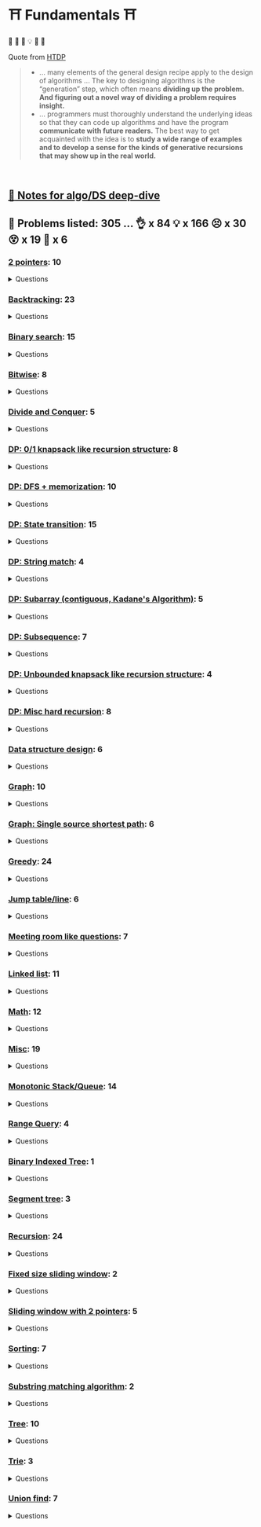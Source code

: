 # :shinto_shrine: Fundamentals :shinto_shrine:

:frog: :thinking: :exploding_head: :bulb: :star_struck: :sunrise:

Quote from [HTDP](https://htdp.org/)
> * ... many elements of the general design recipe apply to the design of algorithms ... The key to designing algorithms is the “generation” step, which often means **dividing up the problem. And figuring out a novel way of dividing a problem requires insight.**
> * ... programmers must thoroughly understand the underlying ideas so that they can code up algorithms and have the program **communicate with future readers.** The best way to get acquainted with the idea is to **study a wide range of examples and to develop a sense for the kinds of generative recursions that may show up in the real world.**

<br/>

## [:book: Notes for algo/DS deep-dive](_notes/README.md)

## :thinking: Problems listed: 305 ... :ok_hand: x 84 :bulb: x 166 :persevere: x 30 :dizzy_face: x 19 :exploding_head: x 6



### [2 pointers](problem_sets/2_ptrs/README.md): 10

<details><summary>Questions</summary>


  
  - :ok_hand: 946. Validate Stack Sequences
  

  
  - :ok_hand: 2390. Removing Stars From a String
  

  
  - :ok_hand: 1047. Remove All Adjacent Duplicates In String
  

  
  - :ok_hand: 151. Reverse Words in a String
  

  
  - :bulb: 16. 3Sum Closest
  

  
  - :bulb: 1498. Number of Subsequences That Satisfy the Given Sum Condition
  

  
  - :bulb: 11. Container With Most Water
  

  
  - :bulb: 1295. Find Median from Data Stream
  

  
  - :persevere: 777. Swap Adjacent in LR String
  

  
  - :persevere: 838. Push Dominoes
  

  
  ## Subarray sliding window algorithm
  

  
  ## Circular sort
  

  
  ## Quick select
  


</details>



### [Backtracking](problem_sets/backtracking/README.md): 23

<details><summary>Questions</summary>


  
  ## State walking
  

  
  - :ok_hand: 39. Combination Sum
  

  
  - :ok_hand: 131. Palindrome Partitioning
  

  
  - :bulb: 93. Restore IP Addresses
  

  
  - :bulb: 31. Next Permutation
  

  
  - :bulb: 491. Non-decreasing Subsequences
  

  
  - :bulb: 473. Matchsticks to Square
  

  
  - :bulb: 410. Split Array Largest Sum
  

  
  - :bulb: 465. Optimal Account Balancing
  

  
  - :bulb: 2477. Minimum Fuel Cost to Report to the Capital
  

  
  - :bulb: 1088. Confusing Number II
  

  
  ## Grid walking
  

  
  - :ok_hand: 490. The Maze
  

  
  - :bulb: 1254. Number of Closed Islands
  

  
  - :bulb: 489. Robot Room Cleaner
  

  
  - :bulb: 417. Pacific Atlantic Water Flow
  

  
  - :persevere: 1293. Shortest Path in a Grid with Obstacles Elimination
  

  
  ## BFS
  

  
  - :ok_hand: 841. Keys and Rooms
  

  
  - :ok_hand: 1345. Jump Game IV
  

  
  - :bulb: 662. Maximum Width of Binary Tree
  

  
  - :bulb: 1926. Nearest Exit from Entrance in Maze
  

  
  - :bulb: 1129. Shortest Path with Alternating Colors
  

  
  - :bulb: 934. Shortest Bridge
  

  
  ## BFS from multiple points
  

  
  - :bulb: 1162. As Far from Land as Possible
  

  
  ## Backtracking the BFS path
  

  
  - :persevere: 126. Word Ladder II
  

  
  ## [Backtracking with binary search](../binary_search/README.md#backtracking-x-binary-search)
  


</details>



### [Binary search](problem_sets/binary_search/README.md): 15

<details><summary>Questions</summary>


  
  - :ok_hand: 1011. Capacity To Ship Packages Within D Days
  

  
  - :ok_hand: 2389. Longest Subsequence With Limited Sum
  

  
  - :ok_hand: 74. Search a 2D Matrix
  

  
  - :ok_hand: 2187. Minimum Time to Complete Trips
  

  
  - :bulb: 34. Find First and Last Position of Element in Sorted Array
  

  
  - :bulb: 33. Search in Rotated Sorted Array
  

  
  - :bulb: 81. Search in Rotated Sorted Array II
  

  
  - :bulb: 2439. Minimize Maximum of Array
  

  
  - :persevere: 658. Find K Closest Elements
  

  
  - :persevere: 378. Kth Smallest Element in a Sorted Matrix
  

  
  - :dizzy_face: 4. Median of Two Sorted Arrays
  

  
  ## Backtracking x Binary search
  

  
  - :persevere: 1102. Path With Maximum Minimum Value
  

  
  - :dizzy_face: 410. Split Array Largest Sum
  

  
  ## Interval related questions
  

  
  - :ok_hand: 729. My Calendar I
  

  
  - :bulb: 715. Range Module
  


</details>



### [Bitwise](problem_sets/bitwise/README.md): 8

<details><summary>Questions</summary>


  
  ## [Two's complement](../../_notes/bitwise.md#twos-complement)
  

  
  - :bulb: 371. Sum of Two Integers
  

  
  ## basic operations
  

  
  - :ok_hand: 190. Reverse Bits
  

  
  - :ok_hand: 338. Counting Bits
  

  
  ## xor: `a^a = 0; b^0 = b; b^a^a = b`
  

  
  - :ok_hand: 268. Missing Number
  

  
  - :ok_hand: 645. Set Mismatch
  

  
  ## `odd ^ 1 == odd - 1`, `even ^ 1 == even + 1`
  

  
  - :persevere: 540. Single Element in a Sorted Array
  

  
  ## Reset the last set bit: `x & (x - 1)`
  

  
  - :ok_hand: 268. Missing Number
  

  
  ## Detect power of 2: `(x & (x - 1) == 0)`
  

  
  - :ok_hand: 1680. Concatenation of Consecutive Binary Numbers
  


</details>



### [Divide and Conquer](problem_sets/divide_and_conquer/README.md): 5

<details><summary>Questions</summary>


  
  - :ok_hand: 823. Binary Trees With Factors
  

  
  - :bulb: 109. Convert Sorted List to Binary Search Tree
  

  
  - :bulb: 23. Merge k Sorted Lists
  

  
  - :bulb: 889. Construct Binary Tree from Preorder and Postorder Traversal
  

  
  - :persevere: 894. All Possible Full Binary Trees
  


</details>



### [DP: 0/1 knapsack like recursion structure](problem_sets/dp/dp_01_knapsack/README.md): 8

<details><summary>Questions</summary>


  
  - :bulb: 474. Ones and Zeroes
  

  
  - :bulb: 416. Partition Equal Subset Sum
  

  
  - :bulb: 115. Distinct Subsequences
  

  
  - :bulb: 1235. Maximum Profit in Job Scheduling
  

  
  - :bulb: 2218. Maximum Value of K Coins From Piles
  

  
  - :bulb: 1639. Number of Ways to Form a Target String Given a Dictionary
  

  
  - :persevere: 879. Profitable Schemes
  

  
  - :persevere: 494. Target Sum
  


</details>



### [DP: DFS + memorization](problem_sets/dp/dp_dfs_memorization/README.md): 10

<details><summary>Questions</summary>


  
  - :ok_hand: 931. Minimum Falling Path Sum
  

  
  - :ok_hand: 576. Out of Boundary Paths
  

  
  - :bulb: 1770. Maximum Score from Performing Multiplication Operations
  

  
  - :bulb: 494. Target Sum
  

  
  - :bulb: 871. Minimum Number of Refueling Stops
  

  
  - :bulb: 1473. Paint House III
  

  
  ## [:persevere: 1547. Minimum Cost to Cut a Stick
  

  
  - :persevere: 1140. Stone Game II
  

  
  - :persevere: 1406. Stone Game III
  

  
  - :persevere: 1444. Number of Ways of Cutting a Pizza
  

  
  - :exploding_head: 1531. String Compression II
  


</details>



### [DP: State transition](problem_sets/dp/dp_state_transition/README.md): 15

<details><summary>Questions</summary>


  
  - :ok_hand: 198. House Robber
  

  
  - :ok_hand: 740. Delete and Earn
  

  
  - :ok_hand: 309. Best Time to Buy and Sell Stock with Cooldown
  

  
  - :ok_hand: 1220. Count Vowels Permutation
  

  
  - :ok_hand: 2466. Count Ways To Build Good Strings
  

  
  - :ok_hand: 1402. Reducing Dishes
  

  
  - :bulb: 983. Minimum Cost For Tickets
  

  
  - :bulb: 2140. Solving Questions With Brainpower
  

  
  - :bulb: 1416. Restore The Array
  

  
  - :bulb: 188. Best Time to Buy and Sell Stock IV
  

  
  - :bulb: 799. Champagne Tower
  

  
  - :bulb: 1335. Minimum Difficulty of a Job Schedule
  

  
  - :bulb: 1937. Maximum Number of Points with Cost
  

  
  - :dizzy_face: 790. Domino and Tromino Tiling
  

  
  - :exploding_head: 818. Race Car
  


</details>



### [DP: String match](problem_sets/dp/dp_string_match/README.md): 4

<details><summary>Questions</summary>


  
  - :bulb: 718. Maximum Length of Repeated Subarray
  

  
  - :bulb: 72. Edit Distance
  

  
  - :bulb: 1035. Uncrossed Lines
  

  
  - :dizzy_face: 87. Scramble String
  


</details>



### [DP: Subarray (contiguous, Kadane's Algorithm)](problem_sets/dp/dp_subarray_kadane/README.md): 5

<details><summary>Questions</summary>


  
  - :ok_hand: 53. Maximum Subarray
  

  
  - :bulb: 918. Maximum Sum Circular Subarray
  

  
  - :bulb: 363. Max Sum of Rectangle No Larger Than K
  

  
  - :bulb: 974. Subarray Sums Divisible by K
  

  
  - :dizzy_face: 2272. Substring With Largest Variance
  


</details>



### [DP: Subsequence](problem_sets/dp/dp_subseq/README.md): 7

<details><summary>Questions</summary>


  
  - :bulb: 1143. Longest Common Subsequence
  

  
  - :bulb: 1964. Find the Longest Valid Obstacle Course at Each Position
  

  
  - :bulb: 647. Palindromic Substrings
  

  
  - :bulb: 516. Longest Palindromic Subsequence
  

  
  - :bulb: 300. Longest Increasing Subsequence
  

  
  - :bulb: 1626. Best Team With No Conflicts
  

  
  - :bulb: 1130. Minimum Cost Tree From Leaf Values
  


</details>



### [DP: Unbounded knapsack like recursion structure](problem_sets/dp/dp_unbounded_knapsack/README.md): 4

<details><summary>Questions</summary>


  
  - :ok_hand: 377. Combination Sum IV
  

  
  - :bulb: 1155. Number of Dice Rolls With Target Sum
  

  
  - :bulb: 518. Coin Change II
  

  
  - :bulb: 91. Decode Ways
  


</details>



### [DP: Misc hard recursion](problem_sets/dp/dp_z_misc_hard_recursion/README.md): 8

<details><summary>Questions</summary>


  
  - :persevere: 1799. Maximize Score After N Operations
  

  
  - :persevere: 907. Sum of Subarray Minimums
  

  
  - :dizzy_face: 446. Arithmetic Slices II - Subsequence
  

  
  - :dizzy_face: 629. K Inverse Pairs Array
  

  
  - :dizzy_face: 837. New 21 Game
  

  
  - :exploding_head: 376. Wiggle Subsequence
  

  
  - :exploding_head: 465. Optimal Account Balancing
  

  
  ## Reroot technique with DP
  

  
  - :exploding_head: 834. Sum of Distances in Tree
  


</details>



### [Data structure design](problem_sets/ds_design/README.md): 6

<details><summary>Questions</summary>


  
  - :ok_hand: 232. Implement Queue using Stacks
  

  
  - :ok_hand: 380. Insert Delete GetRandom O(1)
  

  
  - :ok_hand: 692. Top K Frequent Words
  

  
  - :ok_hand: 2336. Smallest Number in Infinite Set
  

  
  - :bulb: 460. LFU Cache
  

  
  - :persevere: 146. LRU Cache
  


</details>



### [Graph](problem_sets/graph/README.md): 10

<details><summary>Questions</summary>


  
  - :ok_hand: 1557. Minimum Number of Vertices to Reach All Nodes
  

  
  ## Bipartite
  

  
  ## Solve bipartition with union-find
  

  
  - :bulb: 886. Possible Bipartition
  

  
  ## Solve bipartition with dfs validation
  

  
  - :bulb: 785. Is Graph Bipartite
  

  
  ## Model as graph
  

  
  - :bulb: 2115. Find All Possible Recipes from Given Supplies
  

  
  - :dizzy_face: 1153. String Transforms Into Another String
  

  
  ## Connected component
  

  
  - :ok_hand: 2492. Minimum Score of a Path Between Two Cities
  

  
  - :bulb: 947. Most Stones Removed with Same Row or Column
  

  
  ## Use concept in Tarjan's SCC
  

  
  - :persevere: 2360. Longest Cycle in a Graph
  

  
  ## [Topological sort](../../_notes/graph/graph_topological_sort.md)
  

  
  - :bulb: 269. Alien Dictionary
  

  
  - :bulb: 1857. Largest Color Value in a Directed Graph
  


</details>



### [Graph: Single source shortest path](problem_sets/graph/graph_sssp/README.md): 6

<details><summary>Questions</summary>


  
  ## Dijkstra
  

  
  - :ok_hand: 743. Network Delay Time
  

  
  - :bulb: 787. Cheapest Flights Within K Stops
  

  
  ## Grid walking using Dijkstra, "Dijkstra's algorithm is BFS with a priority queue"
  

  
  - :bulb: 778. Swim in Rising Water
  

  
  - :bulb: 1102. Path With Maximum Minimum Value
  

  
  - :bulb: 1514. Path with Maximum Probability
  

  
  - :bulb: 1631. Path With Minimum Effort
  

  
  ## Bellmon-Ford Specific (e.g. contains negative cycle)
  


</details>



### [Greedy](problem_sets/greedy/README.md): 24

<details><summary>Questions</summary>


  
  - :ok_hand: 703. Kth Largest Element in a Stream
  

  
  - :ok_hand: 121. Best Time to Buy and Sell Stock
  

  
  - :ok_hand: 881. Boats to Save People
  

  
  - :ok_hand: 2178. Maximum Split of Positive Even Integers
  

  
  - :bulb: 134. Gas Station
  

  
  - :bulb: 763. Partition Labels
  

  
  - :bulb: 1414. Find the Minimum Number of Fibonacci Numbers Whose Sum Is K
  

  
  - :bulb: 316. Remove Duplicate Letters
  

  
  - :bulb: 659. Split Array into Consecutive Subsequences
  

  
  - :bulb: 936. Stamping The Sequence
  

  
  - :bulb: 1055. Shortest Way to Form String
  

  
  - :bulb: 135. Candy
  

  
  - :bulb: 1578. Minimum Time to Make Rope Colorful
  

  
  - :bulb: 406. Queue Reconstruction by Height
  

  
  - :bulb: 1383. Maximum Performance of a Team
  

  
  - :bulb: 871. Minimum Number of Refueling Stops
  

  
  - :bulb: 665. Non-decreasing Array
  

  
  - :bulb: 502. IPO
  

  
  - :bulb: 2136. Earliest Possible Day of Full Bloom
  

  
  - :bulb: 2542. Maximum Subsequence Score
  

  
  - :persevere: 1675. Minimize Deviation in Array
  

  
  - :persevere: 649. Dota2 Senate
  

  
  - :dizzy_face: 1354. Construct Target Array With Multiple Sums
  

  
  - :exploding_head: 218. The Skyline Problem
  


</details>



### [Jump table/line](problem_sets/greedy/jump_table/README.md): 6

<details><summary>Questions</summary>


  
  - :ok_hand: 452. Minimum Number of Arrows to Burst Balloons
  

  
  - :bulb: 45. Jump Game II
  

  
  - :bulb: 1024. Video Stitching
  

  
  - :bulb: 1326. Minimum Number of Taps to Open to Water a Garden
  

  
  - :bulb: 739. Daily Temperatures
  

  
  - :bulb: 1834. Single-Threaded CPU
  


</details>



### [Meeting room like questions](problem_sets/greedy/meeting_room_like/README.md): 7

<details><summary>Questions</summary>


  
  - :bulb: 56. Merge Intervals
  

  
  - :bulb: 352. Data Stream as Disjoint Intervals
  

  
  - :bulb: 759. Employee Free Time
  

  
  - :bulb: 57. Insert Interval
  

  
  - :bulb: 732. My Calendar III
  

  
  - :bulb: 630. Course Schedule III
  

  
  - :bulb: 2402. Meeting Rooms III
  


</details>



### [Linked list](problem_sets/linked_list/README.md): 11

<details><summary>Questions</summary>


  
  ## Basic operations on linked list
  

  
  - :ok_hand: 141. Linked List Cycle
  

  
  - :ok_hand: 142. Linked List Cycle II
  

  
  - :ok_hand: 206. Reverse Linked List
  

  
  - :ok_hand: 876. Middle of the Linked List
  

  
  - :ok_hand: 328. Odd Even Linked List
  

  
  - :ok_hand: 1721. Swapping Nodes in a Linked List
  

  
  ## [:bulb: 382. Linked List Random Node](https://leetcode.com/problems/linked-list-random-node)
  

  
  ## Composite operations on linked list
  

  
  - :bulb: 61. Rotate List
  

  
  - :bulb: 19. Remove Nth Node From End of List
  

  
  - :bulb: 92. Reverse Linked List II
  

  
  - :bulb: 234. Palindrome Linked List
  

  
  - :bulb: 445. Add Two Numbers II
  


</details>



### [Math](problem_sets/math/README.md): 12

<details><summary>Questions</summary>


  
  - :bulb: 319. Bulb Switcher
  

  
  - :bulb: 462. Minimum Moves to Equal Array Elements II
  

  
  - :bulb: 2244. Minimum Rounds to Complete All Tasks
  

  
  - :bulb: 1359. Count All Valid Pickup and Delivery Options
  

  
  - :bulb: 2348. Number of Zero-Filled Subarrays
  

  
  - :bulb: 1071. Greatest Common Divisor of Strings
  

  
  ## Geometry
  

  
  - :ok_hand: 593. Valid Square
  

  
  - :ok_hand: 478. Generate Random Point in a Circle
  

  
  - :bulb: 1610. Maximum Number of Visible Points
  

  
  - :bulb: 149. Max Points on a Line
  

  
  ## Fisher–Yates shuffle
  

  
  - :bulb: 384. Shuffle an Array
  

  
  ## Reservoir sampling
  

  
  - :bulb: 382. Linked List Random Node
  


</details>



### [Misc](problem_sets/misc/README.md): 19

<details><summary>Questions</summary>


  
  ## Good for practice
  

  
  - :ok_hand: 71. Simplify Path
  

  
  ## Great algo to do something
  

  
  - :ok_hand: 916. Word Subsets
  

  
  - :ok_hand: 334. Increasing Triplet Subsequence
  

  
  - :ok_hand: 249. Group Shifted Strings
  

  
  - :bulb: 1470. Shuffle the Array
  

  
  - :bulb: 189. Rotate Array
  

  
  - :bulb: 833. Find And Replace in String
  

  
  - :bulb: 1209. Remove All Adjacent Duplicates in String II
  

  
  - :persevere: 2444. Count Subarrays With Fixed Bounds
  

  
  - :dizzy_face: 2306. Naming a Company
  

  
  - :dizzy_face: 856. Score of Parentheses
  

  
  ## Nice implementation idea
  

  
  - :ok_hand: 1539. Kth Missing Positive Number
  

  
  - :ok_hand: 12. Integer to Roman
  

  
  - :ok_hand: 443. String Compression
  

  
  ## Hard indices manipulation
  

  
  - :bulb: 48. Rotate Image
  

  
  - :persevere: 6. Zigzag Conversion
  

  
  - :persevere: 835. Image Overlap
  

  
  ## Brainteaser
  

  
  - :bulb: 458. Poor Pigs
  

  
  - :dizzy_face: 932. Beautiful Array
  


</details>



### [Monotonic Stack/Queue](problem_sets/monotonic/README.md): 14

<details><summary>Questions</summary>


  
  - :bulb: 739. Daily Temperatures
  

  
  - :bulb: 496. Next Greater Element I
  

  
  - :bulb: 503. Next Greater Element II
  

  
  - :bulb: 556. Next Greater Element III
  

  
  - :bulb: 239. Sliding Window Maximum
  

  
  - :bulb: 1696. Jump Game VI
  

  
  - :bulb: 901. Online Stock Span
  

  
  - :bulb: 84. Largest Rectangle in Histogram
  

  
  - :bulb: 853. Car Fleet
  

  
  - :persevere: 2454. Next Greater Element IV
  

  
  - :persevere: 2289. Steps to Make Array Non-decreasing
  

  
  - :persevere: 907. Sum of Subarray Minimums
  

  
  - :dizzy_face: 1776. Car Fleet II
  

  
  - :dizzy_face: 1130. Minimum Cost Tree From Leaf Values
  


</details>



### [Range Query](problem_sets/range_query/README.md): 4

<details><summary>Questions</summary>


  
  ## Prefix sum
  

  
  - :ok_hand: 560. Subarray Sum Equals K
  

  
  - :bulb: 523. Continuous Subarray Sum
  

  
  - :bulb: 1664. Ways to Make a Fair Array
  

  
  ## The jump line method
  

  
  - :bulb: 2158. Amount of New Area Painted Each Day
  


</details>



### [Binary Indexed Tree](problem_sets/range_query/binary_indexed_tree/README.md): 1

<details><summary>Questions</summary>


  
  - :ok_hand: 307. Range Sum Query - Mutable
  


</details>



### [Segment tree](problem_sets/range_query/segment_tree/README.md): 3

<details><summary>Questions</summary>


  
  - :ok_hand: 307. Range Sum Query - Mutable
  

  
  - :bulb: 2158. Amount of New Area Painted Each Day
  

  
  - :dizzy_face: 315. Count of Smaller Numbers After Self
  


</details>



### [Recursion](problem_sets/recursion/README.md): 24

<details><summary>Questions</summary>


  
  - :ok_hand: 38. Count and Say
  

  
  - :ok_hand: 1026. Maximum Difference Between Node and Ancestor
  

  
  - :ok_hand: 669. Trim a Binary Search Tree
  

  
  - :ok_hand: 783. Minimum Distance Between BST Nodes
  

  
  - :ok_hand: 226. Invert Binary Tree
  

  
  - :ok_hand: 101. Symmetric Tree
  

  
  - :ok_hand: 814. Binary Tree Pruning
  

  
  - :ok_hand: 129. Sum Root to Leaf Numbers
  

  
  - :ok_hand: 1443. Minimum Time to Collect All Apples in a Tree
  

  
  - :bulb: 236. Lowest Common Ancestor of a Binary Tree
  

  
  - :bulb: 105. Construct Binary Tree from Preorder and Inorder Traversal
  

  
  - :bulb: 106. Construct Binary Tree from Inorder and Postorder Traversal
  

  
  - :bulb: 889. Construct Binary Tree from Preorder and Postorder Traversal
  

  
  - :bulb: 230. Kth Smallest Element in a BST
  

  
  - :bulb: 222. Count Complete Tree Nodes
  

  
  - :bulb: 958. Check Completeness of a Binary Tree
  

  
  - :bulb: 124. Binary Tree Maximum Path Sum
  

  
  - :bulb: 2246. Longest Path With Different Adjacent Characters
  

  
  - :bulb: 1372. Longest ZigZag Path in a Binary Tree
  

  
  - :bulb: 394. Decode String
  

  
  - :bulb: 427. Construct Quad Tree
  

  
  - :persevere: 897. Increasing Order Search Tree
  

  
  - :persevere: 426. Convert Binary Search Tree to Sorted Doubly Linked List
  

  
  - :dizzy_face: 114. Flatten Binary Tree to Linked List
  


</details>



### [Fixed size sliding window](problem_sets/sliding_window/fixed_size/README.md): 2

<details><summary>Questions</summary>


  
  - :bulb: 1423. Maximum Points You Can Obtain from Cards
  

  
  - :persevere: 30. Substring with Concatenation of All Words
  


</details>



### [Sliding window with 2 pointers](problem_sets/sliding_window/with_2_ptrs/README.md): 5

<details><summary>Questions</summary>


  
  - :bulb: 76. Minimum Window Substring
  

  
  - :bulb: 567. Permutation in String
  

  
  - :bulb: 904. Fruit Into Baskets
  

  
  - :bulb: 159. Longest Substring with At Most Two Distinct Characters
  

  
  - :bulb: 438. Find All Anagrams in a String
  


</details>



### [Sorting](problem_sets/sorting/README.md): 7

<details><summary>Questions</summary>


  
  - :bulb: 1996. The Number of Weak Characters in the Game
  

  
  ## Bucket sort
  

  
  - :bulb: 1710. Maximum Units on a Truck
  

  
  ## Bubble sort
  

  
  - :bulb: 899. Orderly Queue
  

  
  ## Merge sort
  

  
  - :bulb: 315. Count of Smaller Numbers After Self
  

  
  ## Circular sort
  

  
  - :ok_hand: 645. Set Mismatch
  

  
  ## Counting sort
  

  
  - :ok_hand: 912. Sort an Array
  

  
  ## Quick select
  

  
  - :bulb: 215. Kth Largest Element in an Array
  


</details>



### [Substring matching algorithm](problem_sets/substr_matching/README.md): 2

<details><summary>Questions</summary>


  
  - :bulb: 28. Find the Index of the First Occurrence in a String
  

  
  - :bulb: 718. Maximum Length of Repeated Subarray
  

  
  ## Sliding window of Substring
  


</details>



### [Tree](problem_sets/tree/README.md): 10

<details><summary>Questions</summary>


  
  - :ok_hand: 235. Lowest Common Ancestor of a Binary Search Tree
  

  
  - :ok_hand: 236. Lowest Common Ancestor of a Binary Tree
  

  
  - :ok_hand: 297. Serialize and Deserialize Binary Tree
  

  
  - :ok_hand: 652. Find Duplicate Subtrees
  

  
  ## Tree traversal
  

  
  - :ok_hand: 144. Binary Tree Preorder Traversal
  

  
  - :ok_hand: 103. Binary Tree Zigzag Level Order Traversal
  

  
  - :ok_hand: 987. Vertical Order Traversal of a Binary Tree
  

  
  - :bulb: 94. Binary Tree Inorder Traversal with Iterative
  

  
  ## BST
  

  
  - :ok_hand: 173. Binary Search Tree Iterator
  

  
  - :bulb: 653. Two Sum IV - Input is a BST
  


</details>



### [Trie](problem_sets/trie/README.md): 3

<details><summary>Questions</summary>


  
  - :ok_hand: 208. Implement Trie (Prefix Tree)
  

  
  ## [211. Design Add and Search Words Data Structure](https://leetcode.com/problems/design-add-and-search-words-data-structure) / [:man_technologist:](design_add_and_search_ds.h)
  

  
  - :bulb: 212. Word Search II
  

  
  - :dizzy_face: 336. Palindrome Pairs
  


</details>



### [Union find](problem_sets/union_find/README.md): 7

<details><summary>Questions</summary>


  
  - :ok_hand: 1971. Find if Path Exists in Graph
  

  
  - :ok_hand: 990. Satisfiability of Equality Equations
  

  
  - :ok_hand: 839. Similar String Groups
  

  
  - :bulb: 1579. Remove Max Number of Edges to Keep Graph Fully Traversable
  

  
  - :bulb: 947. Most Stones Removed with Same Row or Column
  

  
  - :persevere: 1697. Checking Existence of Edge Length Limited Paths
  

  
  - :dizzy_face: 2421. Number of Good Paths
  

  
  ## [Use union-find to solve Bipartition](../graph/README.md#solve-bipartition-with-union-find)
  


</details>



